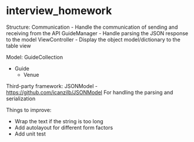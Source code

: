 # interview_homework

Structure:
Communication - Handle the communication of sending and receiving from the API
GuideManager - Handle parsing the JSON response to the model
ViewController - Display the object model/dictionary to the table view

Model:
GuideCollection
  - Guide
      - Venue
      
Third-party framework:
JSONModel - https://github.com/icanzilb/JSONModel
For handling the parsing and serialization

Things to improve:
* Wrap the text if the string is too long
* Add autolayout for different form factors
* Add unit test
